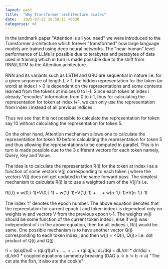 ```yaml
---
layout: post
title:  "Why Transformer architecture scales"
date:   2025-07-22 18:50:11 +0530
categories: ml
---
```

In the landmark paper "Attention is all you need" we were introduced to the Transformer architecture which forever "transformed" how large language models are trained using deep neural networks. The "near-human" level performance of LLMs is possible due to terabytes and petabytes of data used in training which in turn is made possible due to the shift from RNN/LSTM to the Attention achitecture.<br/><br/>
RNN and its variants such as LSTM and GRU are sequential in nature i.e. for a given sequence of length L > 1, the hidden representation for the token (or word) at index i > 0 is dependent on the representations and some contexts learned from the tokens at indices 0 to i-1. Since each token at index i already "encodes" information from 0 to i-1, thus for calculating the representation for token at index i+1, we can only use the representation from index i instead of all previous indices.<br/><br/> 
Thus we see that it is not possible to calculate the representation for token say 10 without calculating the representation for token 5.<br/><br/>
On the other hand, Attention mechanism allows one to calculate the representation for token 10 before calculating the representation for token 5 and thus allowing the representations to be computed in parallel. This is in turn is made possible due to the 3 different vectors for each token namely, Query, Key and Value.<br/><br/>
The idea is to calculate the representation R(i) for the token at index i as a function of some vectors V(j) corresponding to each token j where the vectors V(j) does not get updated in the same forward pass. The simplest mechanism to calculate R(i) is to use a weighted sum of the V(j)'s i.e.<br/><br/>
R(i,t) = w(0,t-1)*V(0,t-1) + w(1,t-1)*V(1,t-1) + ... + w(n-1,t-1)*V(n-1,t-1)<br/><br/>
The index 't' denotes the epoch number. The above equation denotes that the repreentation for current epoch t and token index i is dependent only on weights w and vectors V from the previous epoch t-1.
The weights w(j) should be some function of the current token index i, else if w(j) was independent of i in the above equation, then for all indices i, R(i) would be same. One possible mechanism is to have another vector Q(j) corresponding to each token index j and then w(j) = <Q(i), Q(j)> i.e. dot product of Q(i) and Q(j).



ri = (qi.q0)u0 + (qi.q1)u1 + ..... + ... + (qi.qj)uj
dL/dqi = dL/dri * dri/dqi + dL/dr0 *
coupled equations
symmetry breaking (DAG a -> b != b -> a)
"The cat ate the fish, it also ate the cookie"
